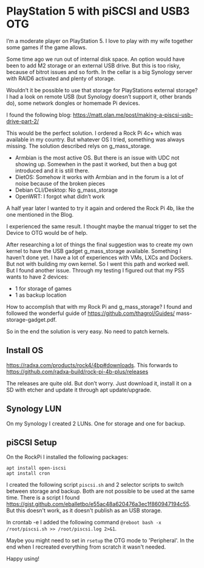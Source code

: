 # PlayStation 5 with piSCSI and USB3 OTG

I’m a moderate player on PlayStation 5. I love to play with my wife together some games if the game allows.

Some time ago we run out of internal disk space. An option would have been to add M2 storage or an external USB drive. But this is too risky, because of bitrot issues and so forth. In the cellar is a big Synology server with RAID6 activated and plenty of storage.

Wouldn’t it be possible to use that storage for PlayStations external storage? I had a look on remote USB (but Synology doesn’t support it, other brands do), some network dongles or homemade Pi devices.

I found the following blog: https://matt.olan.me/post/making-a-piscsi-usb-drive-part-2/

This would be the perfect solution. I ordered a Rock Pi 4c+ which was available in my country. But whatever OS I tried, something was always missing. The solution described relys on g_mass_storage.
- Armbian is the most active OS. But there is an issue with UDC not showing up. Somewhen in the past it worked, but then a bug got introduced and it is still there.
- DietOS: Somehow it works with Armbian and in the forum is a lot of noise because of the broken pieces
- Debian CLI/Desktop: No g_mass_storage
- OpenWRT: I forgot what didn’t work

A half year later I wanted to try it again and ordered the Rock Pi 4b, like the one mentioned in the Blog.

I experienced the same result. I thought maybe the manual trigger to set the Device to OTG would be of help.

After researching a lot of things the final suggestion was to create my own kernel to have the USB gadget g_mass_storage available. Something I haven’t done yet. I have a lot of experiences with VMs, LXCs and Dockers. But not with building my own kernel. So I went this path and worked well. But I found another issue. Through my testing I figured out that my PS5 wants to have 2 devices:
- 1 for storage of games
- 1 as backup location

How to accomplish that with my Rock Pi and g_mass_storage? I found and followed the wonderful guide of https://github.com/thagrol/Guides/ mass-storage-gadget.pdf.

So in the end the solution is very easy. No need to patch kernels.

## Install OS 

https://radxa.com/products/rock4/4bp#downloads. This forwards to https://github.com/radxa-build/rock-pi-4b-plus/releases

The releases are quite old. But don’t worry. Just download it, install it on a SD with etcher and update it through apt update/upgrade.

## Synology LUN

On my Synology I created 2 LUNs. One for storage and one for backup.

## piSCSI Setup

On the RockPi I installed the following packages:
```
apt install open-iscsi
apt install cron
```

I created the following script `piscsi.sh` and 2 selector scripts to switch between storage and backup. Both are not possible to be used at the same time. There is a script I found https://gist.github.com/eballetbo/e55ac48a620476a3ec1f860947194c55. But this doesn't work, as it doesn't publish as an USB storage.

In crontab -e I added the following command `@reboot bash -x /root/piscsi.sh >> /root/piscsi.log 2>&1`.

Maybe you might need to set in `rsetup` the OTG mode to 'Peripheral'. In the end when I recreated everything from scratch it wasn't needed.

Happy using!
